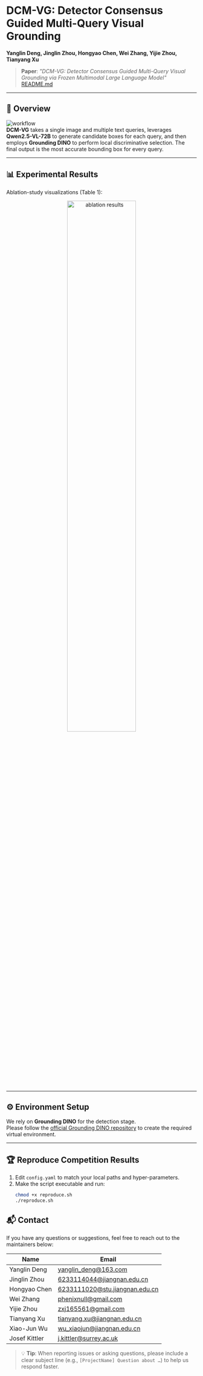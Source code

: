 # DCM-VG: Detector Consensus Guided Multi-Query Visual Grounding  
**Yanglin Deng, Jinglin Zhou, Hongyao Chen, Wei Zhang, Yijie Zhou, Tianyang Xu**

> **Paper**: *"DCM-VG: Detector Consensus Guided Multi-Query Visual Grounding via Frozen Multimodal Large Language Model"*  
> [README.md](..%2FMMDRFuse%2FREADME.md)

---

## 🚀 Overview  
![workflow](method.png)  
**DCM-VG** takes a single image and multiple text queries, leverages **Qwen2.5-VL-72B** to generate candidate boxes for each query, and then employs **Grounding DINO** to perform local discriminative selection. The final output is the most accurate bounding box for every query.

---

## 📊 Experimental Results  
Ablation-study visualizations (Table 1):  
<p align="center">
  <img src="ablation.png" width="60%" alt="ablation results"/>
</p>

---

## ⚙️ Environment Setup  
We rely on **Grounding DINO** for the detection stage.  
Please follow the [official Grounding DINO repository](https://github.com/IDEA-Research/GroundingDINO) to create the required virtual environment.

---

## 🏆 Reproduce Competition Results  
1. Edit `config.yaml` to match your local paths and hyper-parameters.  
2. Make the script executable and run:
   ```bash
   chmod +x reproduce.sh
   ./reproduce.sh

## 📬 Contact  
If you have any questions or suggestions, feel free to reach out to the maintainers below:

| Name             | Email                          |
|------------------|--------------------------------|
| Yanglin Deng     | yanglin_deng@163.com           |
| Jinglin Zhou     | 6233114044@jiangnan.edu.cn     |
| Hongyao Chen     | 6233111020@stu.jiangnan.edu.cn |
| Wei Zhang        | phenixnull@gmail.com           |
| Yijie Zhou       | zxj165561@gmail.com            |
| Tianyang Xu      | tianyang.xu@jiangnan.edu.cn    |
| Xiao-Jun Wu      | wu_xiaojun@jiangnan.edu.cn     |
| Josef Kittler    | j.kittler@surrey.ac.uk         |

> 💡 **Tip**: When reporting issues or asking questions, please include a clear subject line (e.g., `[ProjectName] Question about …`) to help us respond faster.






